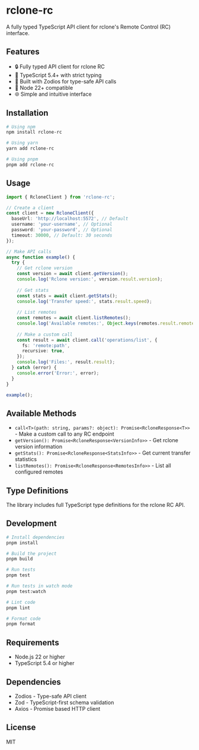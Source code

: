 # rclone-rc

A fully typed TypeScript API client for rclone's Remote Control (RC) interface.

## Features

- 🔒 Fully typed API client for rclone RC 
- 📜 TypeScript 5.4+ with strict typing
- 🔄 Built with Zodios for type-safe API calls
- 🧩 Node 22+ compatible
- 🌐 Simple and intuitive interface

## Installation

```bash
# Using npm
npm install rclone-rc

# Using yarn
yarn add rclone-rc

# Using pnpm
pnpm add rclone-rc
```

## Usage

```typescript
import { RcloneClient } from 'rclone-rc';

// Create a client
const client = new RcloneClient({
  baseUrl: 'http://localhost:5572', // Default
  username: 'your-username', // Optional
  password: 'your-password', // Optional
  timeout: 30000, // Default: 30 seconds
});

// Make API calls
async function example() {
  try {
    // Get rclone version
    const version = await client.getVersion();
    console.log('Rclone version:', version.result.version);
    
    // Get stats
    const stats = await client.getStats();
    console.log('Transfer speed:', stats.result.speed);
    
    // List remotes
    const remotes = await client.listRemotes();
    console.log('Available remotes:', Object.keys(remotes.result.remotes));
    
    // Make a custom call
    const result = await client.call('operations/list', {
      fs: 'remote:path',
      recursive: true,
    });
    console.log('Files:', result.result);
  } catch (error) {
    console.error('Error:', error);
  }
}

example();
```

## Available Methods

- `call<T>(path: string, params?: object): Promise<RcloneResponse<T>>` - Make a custom call to any RC endpoint
- `getVersion(): Promise<RcloneResponse<VersionInfo>>` - Get rclone version information
- `getStats(): Promise<RcloneResponse<StatsInfo>>` - Get current transfer statistics
- `listRemotes(): Promise<RcloneResponse<RemotesInfo>>` - List all configured remotes

## Type Definitions

The library includes full TypeScript type definitions for the rclone RC API.

## Development

```bash
# Install dependencies
pnpm install

# Build the project
pnpm build

# Run tests
pnpm test

# Run tests in watch mode
pnpm test:watch

# Lint code
pnpm lint

# Format code
pnpm format
```

## Requirements

- Node.js 22 or higher
- TypeScript 5.4 or higher

## Dependencies

- Zodios - Type-safe API client
- Zod - TypeScript-first schema validation
- Axios - Promise based HTTP client

## License

MIT 